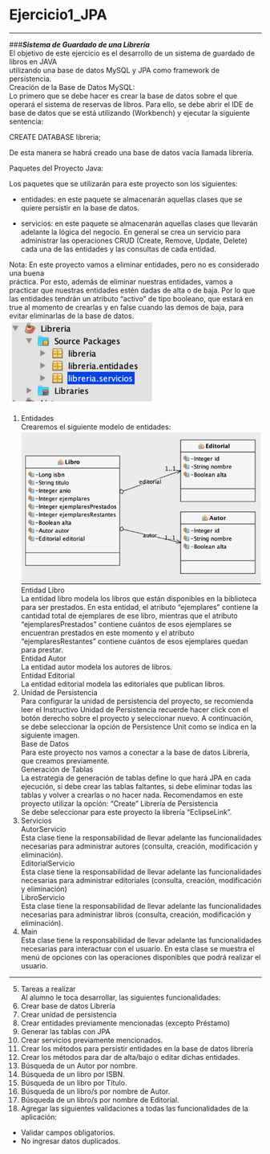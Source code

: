 # Ejercicio1_JPA
---
###***Sistema de Guardado de una Librería***<br>
El objetivo de este ejercicio es el desarrollo de un sistema de guardado de libros en JAVA<br>
utilizando una base de datos MySQL y JPA como framework de persistencia.<br>
Creación de la Base de Datos MySQL:<br>
Lo primero que se debe hacer es crear la base de datos sobre el que operará el sistema de
reservas de libros. Para ello, se debe abrir el IDE de base de datos que se está utilizando
(Workbench) y ejecutar la siguiente sentencia:<br>

CREATE DATABASE libreria;

De esta manera se habrá creado una base de datos vacía llamada librería.

Paquetes del Proyecto Java:

Los paquetes que se utilizarán para este proyecto son los siguientes:

- entidades: en este paquete se almacenarán aquellas clases que se quiere persistir en la
base de datos.

- servicios: en este paquete se almacenarán aquellas clases que llevarán adelante la lógica
del negocio. En general se crea un servicio para administrar las operaciones CRUD
(Create, Remove, Update, Delete) cada una de las entidades y las consultas de cada
entidad.

Nota: En este proyecto vamos a eliminar entidades, pero no es considerado una buena<br>
práctica. Por esto, además de eliminar nuestras entidades, vamos a practicar que nuestras
entidades estén dadas de alta o de baja. Por lo que las entidades tendrán un atributo “activo”
de tipo booleano, que estará en true al momento de crearlas y en false cuando las demos de
baja, para evitar eliminarlas de la base de datos.<br>
<img src="src/images/libreriaPackages.PNG"><br>
1. Entidades<br>
Crearemos el siguiente modelo de entidades:<br>
<img src="src/images/UMLlibreria.PNG"><br>
Entidad Libro<br>
La entidad libro modela los libros que están disponibles en la biblioteca para ser prestados. En
esta entidad, el atributo “ejemplares” contiene la cantidad total de ejemplares de ese libro,
mientras que el atributo “ejemplaresPrestados” contiene cuántos de esos ejemplares se
encuentran prestados en este momento y el atributo “ejemplaresRestantes” contiene cuántos
de esos ejemplares quedan para prestar.<br>
Entidad Autor<br>
La entidad autor modela los autores de libros.<br>
Entidad Editorial<br>
La entidad editorial modela las editoriales que publican libros.<br>
2. Unidad de Persistencia<br>
Para configurar la unidad de persistencia del proyecto, se recomienda leer el Instructivo
Unidad de Persistencia recuerde hacer click con el botón derecho sobre el proyecto y
seleccionar nuevo. A continuación, se debe seleccionar la opción de Persistence Unit como se
indica en la siguiente imagen.<br>
Base de Datos<br>
Para este proyecto nos vamos a conectar a la base de datos Librería, que creamos previamente.<br>
Generación de Tablas<br>
La estrategia de generación de tablas define lo que hará JPA en cada ejecución, si debe crear
las tablas faltantes, si debe eliminar todas las tablas y volver a crearlas o no hacer nada.
Recomendamos en este proyecto utilizar la opción: “Create”
Librería de Persistencia<br>
Se debe seleccionar para este proyecto la librería “EclipseLink”.<br>
3. Servicios<br>
AutorServicio<br>
Esta clase tiene la responsabilidad de llevar adelante las funcionalidades necesarias para
administrar autores (consulta, creación, modificación y eliminación).<br>
EditorialServicio<br>
Esta clase tiene la responsabilidad de llevar adelante las funcionalidades necesarias para
administrar editoriales (consulta, creación, modificación y eliminación)<br>
LibroServicio<br>
Esta clase tiene la responsabilidad de llevar adelante las funcionalidades necesarias para
administrar libros (consulta, creación, modificación y eliminación).<br>
4. Main<br>
Esta clase tiene la responsabilidad de llevar adelante las funcionalidades necesarias para
interactuar con el usuario. En esta clase se muestra el menú de opciones con las operaciones
disponibles que podrá realizar el usuario.<br>
---
5. Tareas a realizar<br>
Al alumno le toca desarrollar, las siguientes funcionalidades:
  1. Crear base de datos Librería
  2. Crear unidad de persistencia
  3. Crear entidades previamente mencionadas (excepto Préstamo)
  4. Generar las tablas con JPA
  5. Crear servicios previamente mencionados.
  6. Crear los métodos para persistir entidades en la base de datos librería
  7. Crear los métodos para dar de alta/bajo o editar dichas entidades.
  8. Búsqueda de un Autor por nombre.
  9. Búsqueda de un libro por ISBN.
  10. Búsqueda de un libro por Título.
  11. Búsqueda de un libro/s por nombre de Autor.
  12. Búsqueda de un libro/s por nombre de Editorial.
  13. Agregar las siguientes validaciones a todas las funcionalidades de la aplicación:
- Validar campos obligatorios.
- No ingresar datos duplicados.
